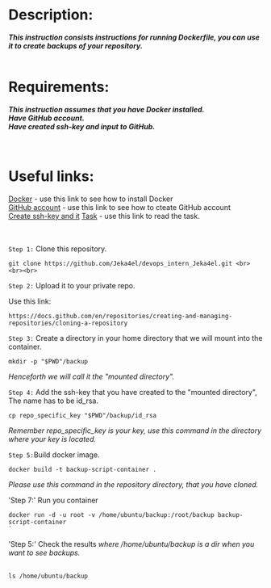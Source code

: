 # Description:
***This instruction consists instructions for running Dockerfile, you can use it to create backups of your repository.*** <br>  <br>

# Requirements:
***This instruction assumes that you have Docker installed. <br>
   Have GitHub account. <br>
   Have created ssh-key and input to GitHub.<br><br><br>***

# Useful links:

[Docker](https://github.com/Jeka4el/DevOps-Task0/)  - use this link to see how to install Docker <br>
[GitHub account](https://docs.github.com/en/get-started/onboarding/getting-started-with-your-github-account) - use this link to see how to cteate GitHub account <br>
[Create ssh-key and it](https://docs.github.com/en/authentication/connecting-to-github-with-ssh/generating-a-new-ssh-key-and-adding-it-to-the-ssh-agent)
[Task](https://absorbed-parrot-e34.notion.site/Task-1-DevOps-1-0-a7520340104248bea0e867b5e3ddfdfa) - use this link to read the task. <br><br><br>


`Step 1:` Clone this repository.


```
git clone https://github.com/Jeka4el/devops_intern_Jeka4el.git <br><br><br>

```


`Step 2:` Upload it to your private repo.

Use this link:
```
https://docs.github.com/en/repositories/creating-and-managing-repositories/cloning-a-repository 
```



`Step 3:` Create a directory in your home directory that we will mount into the container.

```
mkdir -p "$PWD"/backup
```
*Henceforth we will call it the "mounted directory".* <br>


`Step 4:` Add the ssh-key that you have created to the "mounted directory", The name has to be id_rsa.
```
cp repo_specific_key "$PWD"/backup/id_rsa
```
*Remember repo_specific_key is your key, use this command in the directory where your key is located.* <br>

`Step 5:`Build docker image.
```
docker build -t backup-script-container .
```
*Please use this command in the repository directory, that you have cloned.*

'Step 7:' Run you container
```
docker run -d -u root -v /home/ubuntu/backup:/root/backup backup-script-container
`

```
'Step 5:' Check the results
*where /home/ubuntu/backup is a dir when you want to see backups.* <br><br>

```
ls /home/ubuntu/backup
